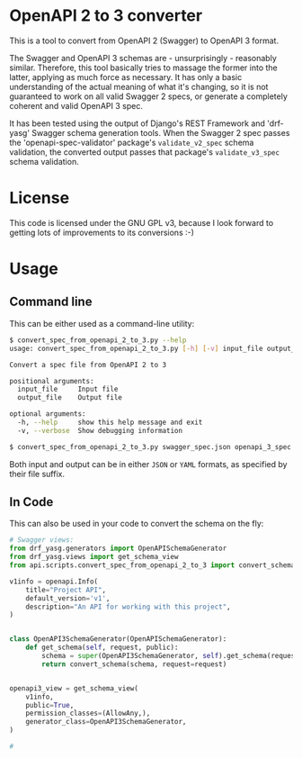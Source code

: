 # OpenAPI 2 to 3 converter

This is a tool to convert from OpenAPI 2 (Swagger) to OpenAPI 3 format.

The Swagger and OpenAPI 3 schemas are - unsurprisingly - reasonably similar.
Therefore, this tool basically tries to massage the former into the latter,
applying as much force as necessary.  It has only a basic understanding of
the actual meaning of what it's changing, so it is not guaranteed to work on
all valid Swagger 2 specs, or generate a completely coherent and valid
OpenAPI 3 spec.

It has been tested using the output of Django's REST Framework and 'drf-yasg'
Swagger schema generation tools.  When the Swagger 2 spec passes the
'openapi-spec-validator' package's `validate_v2_spec` schema validation, the
converted output passes that package's `validate_v3_spec` schema validation.

# License

This code is licensed under the GNU GPL v3, because I look forward to
getting lots of improvements to its conversions :-)

# Usage

## Command line

This can be either used as a command-line utility:

```sh
$ convert_spec_from_openapi_2_to_3.py --help
usage: convert_spec_from_openapi_2_to_3.py [-h] [-v] input_file output_file

Convert a spec file from OpenAPI 2 to 3

positional arguments:
  input_file     Input file
  output_file    Output file

optional arguments:
  -h, --help     show this help message and exit
  -v, --verbose  Show debugging information

$ convert_spec_from_openapi_2_to_3.py swagger_spec.json openapi_3_spec.yaml
```

Both input and output can be in either `JSON` or `YAML` formats, as specified
by their file suffix.

## In Code

This can also be used in your code to convert the schema on the fly:

```python
# Swagger views:
from drf_yasg.generators import OpenAPISchemaGenerator
from drf_yasg.views import get_schema_view
from api.scripts.convert_spec_from_openapi_2_to_3 import convert_schema

v1info = openapi.Info(
    title="Project API",
    default_version='v1',
    description="An API for working with this project",
)


class OpenAPI3SchemaGenerator(OpenAPISchemaGenerator):
    def get_schema(self, request, public):
        schema = super(OpenAPI3SchemaGenerator, self).get_schema(request, public)
        return convert_schema(schema, request=request)


openapi3_view = get_schema_view(
    v1info,
    public=True,
    permission_classes=(AllowAny,),
    generator_class=OpenAPI3SchemaGenerator,
)

#
```
